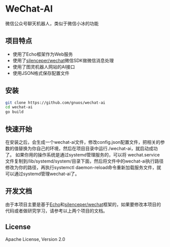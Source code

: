 # WeChat-AI

微信公众号聊天机器人，类似于微信小冰的功能

## 项目特点

- 使用了Echo框架作为Web服务
- 使用了[silenceper/wechat](https://github.com/silenceper/wechat)微信SDK做微信消息处理
- 使用了图灵机器人网站的AI接口
- 使用JSON格式保存配置文件


## 安装

```bash
git clone https://github.com/gnuos/wechat-ai
cd wechat-ai
go build
```

## 快速开始

在安装之后，会生成一个wechat-ai文件，修改config.json配置文件，把相关的参数的值替换为你自己的环境，然后在项目目录中运行./wechat-ai，就启动成功了。
如果你用的操作系统是通过systemd管理服务的，可以将 wechat.service 文件复制到/lib/systemd/system/目录下面，然后将文件中的wechat-ai执行路径修改为你的路径，再执行systemctl daemon-reload命令重新加载服务文件，就可以通过systemd管理wechat-ai了。


## 开发文档

由于本项目主要是基于[Echo](https://echo.labstack.com/)和[silenceper/wechat](https://github.com/silenceper/wechat)框架的，如果要修改本项目的代码或者做研究学习，请参考以上两个项目的文档。


## License

Apache License, Version 2.0


